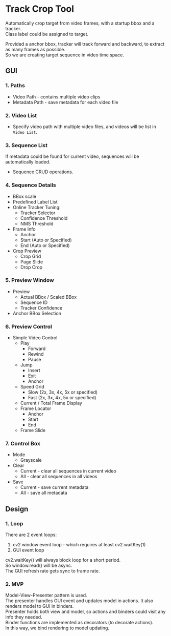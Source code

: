 # Track Crop Tool

Automatically crop target from video frames, with a startup bbox and a tracker.  
Class label could be assigned to target.  

Provided a anchor bbox, tracker will track forward and backward, to extract as many frames as possible.  
So we are creating target sequence in video time space.  

## GUI  

### 1. Paths  
   * Video Path - contains multiple video clips  
   * Metadata Path - save metadata for each video file  

### 2. Video List  
   * Specify video path with multiple video files, and videos will be list in ```Video List```.  

### 3. Sequence List  
   If metadata could be found for current video, sequences will be automatically loaded.  
   * Sequence CRUD operations.  

### 4. Sequence Details  
   * BBox scale  
   * Predefined Label List
   * Online Tracker Tuning:
      * Tracker Selector  
      * Confidence Threshold  
      * NMS Threshold  
   * Frame Info  
      * Anchor  
      * Start (Auto or Specified)  
      * End (Auto or Specified)  
   * Crop Preview  
      * Crop Grid  
      * Page Slide  
      * Drop Crop

### 5. Preview Window  
   * Preview  
      * Actual BBox / Scaled BBox  
      * Sequence ID  
      * Tracker Confidence  
   * Anchor BBox Selection  

### 6. Preview Control  
   * Simple Video Control  
      * Play  
         * Forward  
         * Rewind  
         * Pause  
      * Jump  
         * Insert  
         * Exit  
         * Anchor  
      * Speed Grid  
         * Slow (2x, 3x, 4x, 5x or specified)  
         * Fast (2x, 3x, 4x, 5x or specified)  
      * Current / Total Frame Display  
      * Frame Locator  
         * Anchor
         * Start  
         * End  
      * Frame Slide  

### 7. Control Box  
   * Mode  
      * Grayscale  
   * Clear  
      * Current - clear all sequences in current video  
      * All - clear all sequences in all videos  
   * Save  
      * Current - save current metadata  
      * All - save all metadata  

## Design  

### 1. Loop  
There are 2 event loops:  
   1. cv2 window event loop - which requires at least cv2.waitKey(1)  
   2. GUI event loop  

cv2.waitKey() will always block loop for a short period.  
So window.read() will be async.  
The GUI refresh rate gets sync to frame rate.  

### 2. MVP  
Model-View-Presenter pattern is used.  
The presenter handles GUI event and updates model in actions. It also renders model to GUI in binders.  
Presenter holds both view and model, so actions and binders could visit any info they needed.  
Binder functions are implemented as decorators (to decorate actions).  
In this way, we bind rendering to model updating.  
